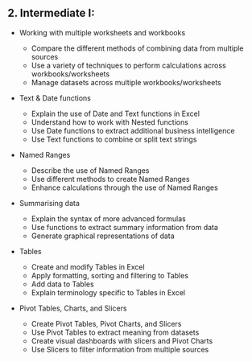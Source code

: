 ## 2. Intermediate I:
  - Working with multiple worksheets and workbooks
    - Compare the different methods of combining data from multiple sources
    - Use a variety of techniques to perform calculations across workbooks/worksheets
    - Manage datasets across multiple workbooks/worksheets

  - Text & Date functions
    - Explain the use of Date and Text functions in Excel
    - Understand how to work with Nested functions
    - Use Date functions to extract additional business intelligence
    - Use Text functions to combine or split text strings

  - Named Ranges
    - Describe the use of Named Ranges
    - Use different methods to create Named Ranges
    - Enhance calculations through the use of Named Ranges

  - Summarising data
    - Explain the syntax of more advanced formulas
    - Use functions to extract summary information from data
    - Generate graphical representations of data

  - Tables
    - Create and modify Tables in Excel
    - Apply formatting, sorting and filtering to Tables
    - Add data to Tables
    - Explain terminology specific to Tables in Excel

  - Pivot Tables, Charts, and Slicers
    - Create Pivot Tables, Pivot Charts, and Slicers
    - Use Pivot Tables to extract meaning from datasets
    - Create visual dashboards with slicers and Pivot Charts
    - Use Slicers to filter information from multiple sources
